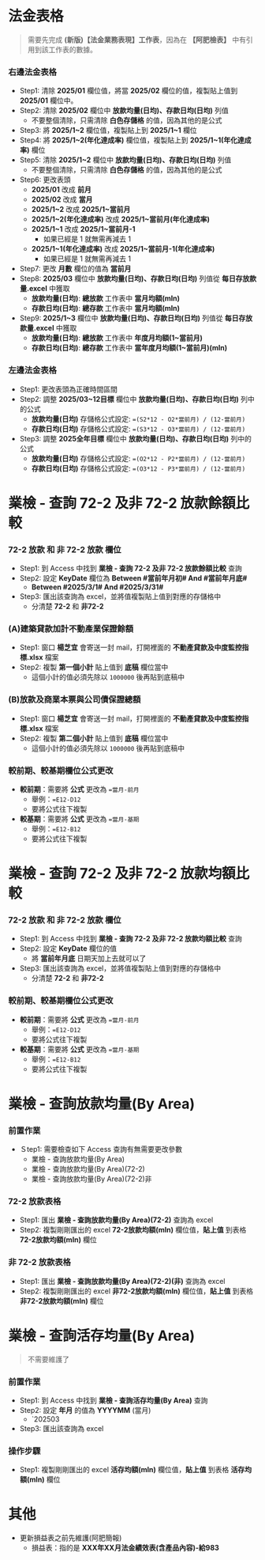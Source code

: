 # 法金表格
> 需要先完成 **(新版)【法金業務表現】工作表**，因為在 **【阿肥檢表】** 中有引用到該工作表的數據。

### 右邊法金表格
- Step1: 清除 **2025/01** 欄位值，將當 **2025/02** 欄位的值，複製貼上值到 **2025/01** 欄位中。
- Step2: 清除 **2025/02** 欄位中 **放款均量(日均)、存款日均(日均)** 列值
    - 不要整個清除，只需清除 **白色存儲格** 的值，因為其他的是公式
- Step3: 將 **2025/1~2** 欄位值，複製貼上到 **2025/1~1** 欄位
- Step4: 將 **2025/1~2(年化達成率)** 欄位值，複製貼上到 **2025/1~1(年化達成率)** 欄位
- Step5: 清除 **2025/1~2** 欄位中 **放款均量(日均)、存款日均(日均)** 列值
    - 不要整個清除，只需清除 **白色存儲格** 的值，因為其他的是公式
- Step6: 更改表頭
    - **2025/01** 改成 **前月**
    - **2025/02** 改成 **當月**
    - **2025/1~2** 改成 **2025/1~當前月**
    - **2025/1~2(年化達成率)** 改成 **2025/1~當前月(年化達成率)**
    - **2025/1~1** 改成 **2025/1~當前月-1**
        - 如果已經是 1 就無需再減去 1
    - **2025/1~1(年化達成率)** 改成 **2025/1~當前月-1(年化達成率)**
        - 如果已經是 1 就無需再減去 1
- Step7: 更改 **月數** 欄位的值為 **當前月**
- Step8: **2025/03** 欄位中 **放款均量(日均)、存款日均(日均)** 列值從 **每日存放款量.excel** 中獲取
    - **放款均量(日均)**: **總放款** 工作表中 **當月均額(mln)** 
    - **存款日均(日均)**: **總存款** 工作表中 **當月均額(mln)** 
- Step9: **2025/1~3** 欄位中 **放款均量(日均)、存款日均(日均)** 列值從 **每日存放款量.excel** 中獲取
    - **放款均量(日均)**: **總放款** 工作表中 **年度月均額(1~當前月)** 
    - **存款日均(日均)**: **總存款** 工作表中 **當年度月均額(1~當前月)(mln)**

### 左邊法金表格
- Step1: 更改表頭為正確時間區間
- Step2: 調整 **2025/03~12目標** 欄位中 **放款均量(日均)、存款日均(日均)** 列中的公式
    - **放款均量(日均)** 存儲格公式設定:  `=(S2*12 - O2*當前月) / (12-當前月)`
    - **存款日均(日均)** 存儲格公式設定:  `=(S3*12 - O3*當前月) / (12-當前月)`
- Step3: 調整 **2025全年目標** 欄位中 **放款均量(日均)、存款日均(日均)** 列中的公式
    - **放款均量(日均)** 存儲格公式設定:  `=(O2*12 - P2*當前月) / (12-當前月)`
    - **存款日均(日均)** 存儲格公式設定:  `=(O3*12 - P3*當前月) / (12-當前月)`


# 業檢 - 查詢 72-2 及非 72-2 放款餘額比較
### 72-2 放款 和 非 72-2 放款 欄位
- Step1: 到 Access 中找到 **業檢 - 查詢 72-2 及非 72-2 放款餘額比較** 查詢
- Step2: 設定 **KeyDate** 欄位為 **Between #當前年月初# And #當前年月底#**
    - **Between #2025/3/1# And #2025/3/31#**
- Step3: 匯出該查詢為 excel，並將值複製貼上值到對應的存儲格中
    - 分清楚 **72-2** 和 **非72-2**

### (A)建築貸款加計不動產業保證餘額
- Step1: 窗口 **楊芝宜** 會寄送一封 mail，打開裡面的 **不動產貸款及中度監控指標.xlsx** 檔案
- Step2: 複製 **第一個小計**  貼上值到 **底稿** 欄位當中
    - 這個小計的值必須先除以 `1000000` 後再貼到底稿中

### (B)放款及商業本票與公司債保證總額
- Step1: 窗口 **楊芝宜** 會寄送一封 mail，打開裡面的 **不動產貸款及中度監控指標.xlsx** 檔案
- Step2: 複製 **第二個小計**  貼上值到 **底稿** 欄位當中
    - 這個小計的值必須先除以 `1000000` 後再貼到底稿中

### 較前期、較基期欄位公式更改
- **較前期**：需要將 **公式** 更改為 `=當月-前月`
    - 舉例：`=E12-D12`
    - 要將公式往下複製
- **較基期**：需要將 **公式** 更改為 `=當月-基期`
    - 舉例：`=E12-B12`
    - 要將公式往下複製

# 業檢 - 查詢 72-2 及非 72-2 放款均額比較
### 72-2 放款 和 非 72-2 放款 欄位
- Step1: 到 Access 中找到 **業檢 - 查詢 72-2 及非 72-2 放款均額比較** 查詢
- Step2: 設定 **KeyDate** 欄位的值
    - 將 **當前年月底** 日期天加上去就可以了
- Step3: 匯出該查詢為 excel，並將值複製貼上值到對應的存儲格中
    - 分清楚 **72-2** 和 **非72-2**

### 較前期、較基期欄位公式更改
- **較前期**：需要將 **公式** 更改為 `=當月-前月`
    - 舉例：`=E12-D12`
    - 要將公式往下複製
- **較基期**：需要將 **公式** 更改為 `=當月-基期`
    - 舉例：`=E12-B12`
    - 要將公式往下複製

# 業檢 - 查詢放款均量(By Area)
### 前置作業
- Ｓtep1: 需要檢查如下 Access 查詢有無需要更改參數
    - 業檢 - 查詢放款均量(By Area)
    - 業檢 - 查詢放款均量(By Area)(72-2)
    - 業檢 - 查詢放款均量(By Area)(72-2)非

### 72-2 放款表格
- Step1: 匯出 **業檢 - 查詢放款均量(By Area)(72-2)** 查詢為 excel
- Step2: 複製剛剛匯出的 excel **72-2放款均額(mln)** 欄位值，**貼上值** 到表格 **72-2放款均額(mln)** 欄位

### 非 72-2 放款表格
- Step1: 匯出 **業檢 - 查詢放款均量(By Area)(72-2)(非)** 查詢為 excel
- Step2: 複製剛剛匯出的 excel **非72-2放款均額(mln)** 欄位值，**貼上值** 到表格 **非72-2放款均額(mln)** 欄位

# 業檢 - 查詢活存均量(By Area)
> 不需要維護了
### 前置作業
- Step1: 到 Access 中找到 **業檢 - 查詢活存均量(By Area)** 查詢
- Step2: 設定 **年月** 的值為 **YYYYMM** (當月)
    - `202503
- Step3: 匯出該查詢為 excel 

### 操作步驟
- Step1: 複製剛剛匯出的 excel **活存均額(mln)** 欄位值，**貼上值** 到表格 **活存均額(mln)** 欄位

# 其他
- 更新損益表之前先維護(阿肥簡報)
    - 損益表：指的是 **XXX年XX月法金績效表(含產品內容)-給983**
